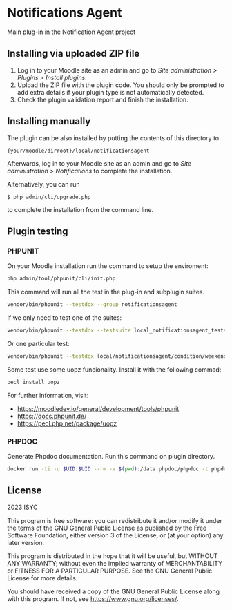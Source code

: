 # Notifications Agent #

Main plug-in in the Notification Agent project

## Installing via uploaded ZIP file ##

1. Log in to your Moodle site as an admin and go to _Site administration >
   Plugins > Install plugins_.
2. Upload the ZIP file with the plugin code. You should only be prompted to add
   extra details if your plugin type is not automatically detected.
3. Check the plugin validation report and finish the installation.

## Installing manually ##

The plugin can be also installed by putting the contents of this directory to

    {your/moodle/dirroot}/local/notificationsagent

Afterwards, log in to your Moodle site as an admin and go to _Site administration >
Notifications_ to complete the installation.

Alternatively, you can run

    $ php admin/cli/upgrade.php

to complete the installation from the command line.

## Plugin testing

### PHPUNIT

On your Moodle installation run the command to setup the enviroment:
```sh
php admin/tool/phpunit/cli/init.php
```

This command will run all the test in the plug-in and subplugin suites.
```sh
vendor/bin/phpunit --testdox --group notificationsagent
```

If we only need to test one of the suites:
```sh
vendor/bin/phpunit --testdox --testsuite local_notificationsagent_testsuite
```

Or one particular test:
```sh
vendor/bin/phpunit --testdox local/notificationsagent/condition/weekend/tests/weekend_test.php
```

Some test use some uopz funcionality. Install it with the following commad:
```sh
pecl install uopz
```

For further information, visit:

- <https://moodledev.io/general/development/tools/phpunit>
- <https://docs.phpunit.de/>
- <https://pecl.php.net/package/uopz>

### PHPDOC
Generate Phpdoc documentation. Run this command on plugin directory.
```sh
docker run -ti -u $UID:$UID --rm -v $(pwd):/data phpdoc/phpdoc -t phpdoc
```


## License ##

2023 ISYC

This program is free software: you can redistribute it and/or modify it under
the terms of the GNU General Public License as published by the Free Software
Foundation, either version 3 of the License, or (at your option) any later
version.

This program is distributed in the hope that it will be useful, but WITHOUT ANY
WARRANTY; without even the implied warranty of MERCHANTABILITY or FITNESS FOR A
PARTICULAR PURPOSE.  See the GNU General Public License for more details.

You should have received a copy of the GNU General Public License along with
this program.  If not, see <https://www.gnu.org/licenses/>.
